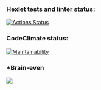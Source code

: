 ### Hexlet tests and linter status:
[![Actions Status](https://github.com/dmitry1178/frontend-project-44/workflows/hexlet-check/badge.svg)](https://github.com/dmitry1178/frontend-project-44/actions)

### CodeClimate status:
[![Maintainability](https://api.codeclimate.com/v1/badges/280f87e773ed8fbb106b/maintainability)](https://codeclimate.com/github/dmitry1178/frontend-project-44/maintainability)

<!-- ### 1-brain-even.js Asciinema:
[![asciicast](https://asciinema.org/a/GICfzpjlR3S5xIOTcngpPSyxi.png)](https://asciinema.org/a/GICfzpjlR3S5xIOTcngpPSyxi) -->

### *Brain-even
<a href="https://asciinema.org/a/GICfzpjlR3S5xIOTcngpPSyxi" target="_blank"><img src="https://asciinema.org/a/GICfzpjlR3S5xIOTcngpPSyxi.svg"></a>